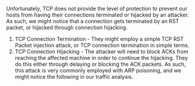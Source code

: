 Unfortunately, TCP does not provide the level of protection to prevent our hosts from having their connections terminated or hijacked by an attacker. As such, we might notice that a connection gets terminated by an RST packet, or hijacked through connection hijacking. 


1. TCP Connection Termination -  They might employ a simple TCP RST Packet injection attack, or TCP connection termination in simple terms.
2. TCP Connection Hijacking - The attacker will need to block ACKs from reaching the affected machine in order to continue the hijacking. They do this either through delaying or blocking the ACK packets. As such, this attack is very commonly employed with ARP poisoning, and we might notice the following in our traffic analysis.
